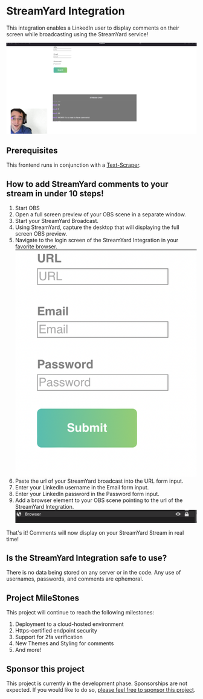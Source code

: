 # StreamYard Integration
This integration enables a LinkedIn user to display comments on their screen while broadcasting using the StreamYard service!

![alt text](https://github.com/efwoods/StreamYardIntegration/blob/main/src/assets/Proof-of-Concept.png)

## Prerequisites
This frontend runs in conjunction with a [Text-Scraper](https://github.com/efwoods/Text-Scraper/).

## How to add StreamYard comments to your stream in under 10 steps!
1. Start OBS
2. Open a full screen preview of your OBS scene in a separate window.
3. Start your StreamYard Broadcast.
4. Using StreamYard, capture the desktop that will displaying the full screen OBS preview.
5. Navigate to the login screen of the StreamYard Integration in your favorite browser.
![alt text](https://github.com/efwoods/StreamYardIntegration/blob/main/src/assets/login-comments.png)
6. Paste the url of your StreamYard broadcast into the URL form input.
7. Enter your LinkedIn username in the Email form input.
8. Enter your LinkedIn password in the Password form input.
9. Add a browser element to your OBS scene pointing to the url of the StreamYard Integration.
![alt text](https://github.com/efwoods/StreamYardIntegration/blob/main/src/assets/OBS%20browser%20capture.png)

That's it! Comments will now display on your StreamYard Stream in real time!

## Is the StreamYard Integration safe to use?
There is no data being stored on any server or in the code. Any use of usernames, passwords, and comments are ephemoral. 

## Project MileStones
This project will continue to reach the following milestones:
1. Deployment to a cloud-hosted environment
2. Https-certified endpoint security
3. Support for 2fa verification 
4. New Themes and Styling for comments
5. And more!

## Sponsor this project
This project is currently in the development phase. Sponsorships are not expected. If you would like to do so, [please feel free to sponsor this project](https://github.com/sponsors/efwoods?o=esb).
